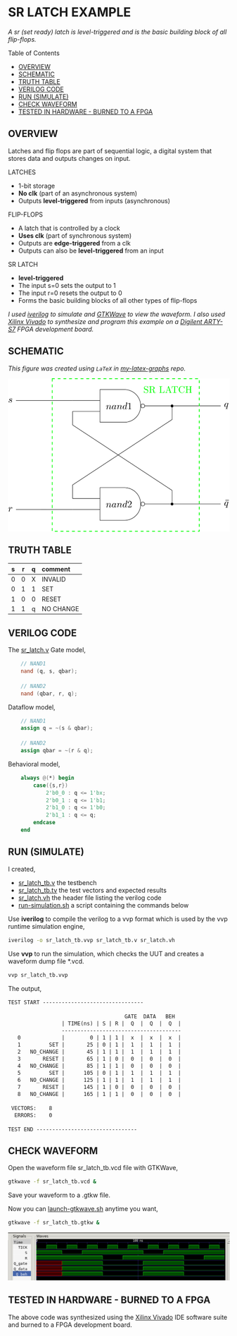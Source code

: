 # SR LATCH EXAMPLE

_A sr (set ready) latch is level-triggered and
is the basic building block of all flip-flops._

Table of Contents

* [OVERVIEW](https://github.com/JeffDeCola/my-verilog-examples/tree/master/basic-code/sequential-logic/sr_latch#overview)
* [SCHEMATIC](https://github.com/JeffDeCola/my-verilog-examples/tree/master/basic-code/sequential-logic/sr_latch#schematic)
* [TRUTH TABLE](https://github.com/JeffDeCola/my-verilog-examples/tree/master/basic-code/sequential-logic/sr_latch#truth-table)
* [VERILOG CODE](https://github.com/JeffDeCola/my-verilog-examples/tree/master/basic-code/sequential-logic/sr_latch#verilog-code)
* [RUN (SIMULATE)](https://github.com/JeffDeCola/my-verilog-examples/tree/master/basic-code/sequential-logic/sr_latch#run-simulate)
* [CHECK WAVEFORM](https://github.com/JeffDeCola/my-verilog-examples/tree/master/basic-code/sequential-logic/sr_latch#check-waveform)
* [TESTED IN HARDWARE - BURNED TO A FPGA](https://github.com/JeffDeCola/my-verilog-examples/tree/master/basic-code/sequential-logic/sr_latch#tested-in-hardware---burned-to-a-fpga)

## OVERVIEW

Latches and flip flops are part of sequential logic,
a digital system that stores data and outputs changes on input.

LATCHES

* 1-bit storage
* **No clk** (part of an asynchronous system)
* Outputs **level-triggered** from inputs (asynchronous)

FLIP-FLOPS

* A latch that is controlled by a clock
* **Uses clk** (part of synchronous system)
* Outputs are **edge-triggered** from a clk
* Outputs can also be **level-triggered** from an input

SR LATCH

* **level-triggered**
* The input s=0 sets the output to 1
* The input r=0 resets the output to 0
* Forms the basic building blocks of all other types of flip-flops

_I used
[iverilog](https://github.com/JeffDeCola/my-cheat-sheets/tree/master/hardware/tools/simulation/iverilog-cheat-sheet)
to simulate and
[GTKWave](https://github.com/JeffDeCola/my-cheat-sheets/tree/master/hardware/tools/simulation/gtkwave-cheat-sheet)
to view the waveform. I also used
[Xilinx Vivado](https://github.com/JeffDeCola/my-cheat-sheets/tree/master/hardware/tools/synthesis/xilinx-vivado-cheat-sheet)
to synthesize and program this example on a
[Digilent ARTY-S7](https://github.com/JeffDeCola/my-cheat-sheets/tree/master/hardware/development/fpga-development-boards/digilent-arty-s7-cheat-sheet)
FPGA development board._

## SCHEMATIC

_This figure was created using `LaTeX` in
[my-latex-graphs](https://github.com/JeffDeCola/my-latex-graphs/tree/master/mathematics/applied/electrical-engineering/sequential-logic/sr-latch)
repo._

<p align="center">
    <img src="svgs/sr-latch.svg"
    align="middle"
</p>

## TRUTH TABLE

|  s  |  r  |  q  | comment     |
|:---:|:---:|:---:|:------------|
|  0  |  0  |  X  | INVALID     |
|  0  |  1  |  1  | SET         |
|  1  |  0  |  0  | RESET       |
|  1  |  1  |  q  | NO CHANGE   |

## VERILOG CODE

The
[sr_latch.v](https://github.com/JeffDeCola/my-verilog-examples/blob/master/basic-code/sequential-logic/sr_latch/sr_latch.v)
Gate model,

```verilog
    // NAND1
    nand (q, s, qbar);

    // NAND2
    nand (qbar, r, q);
```

Dataflow model,

```verilog
    // NAND1
    assign q = ~(s & qbar);

    // NAND2
    assign qbar = ~(r & q);
```

Behavioral model,

```verilog
    always @(*) begin
        case({s,r})
            2'b0_0 : q <= 1'bx;
            2'b0_1 : q <= 1'b1;
            2'b1_0 : q <= 1'b0;
            2'b1_1 : q <= q;
        endcase
    end
```

## RUN (SIMULATE)

I created,

* [sr_latch_tb.v](https://github.com/JeffDeCola/my-verilog-examples/blob/master/basic-code/sequential-logic/sr_latch/sr_latch_tb.v)
  the testbench
* [sr_latch_tb.tv](https://github.com/JeffDeCola/my-verilog-examples/blob/master/basic-code/sequential-logic/sr_latch/sr_latch_tb.tv)
  the test vectors and expected results
* [sr_latch.vh](https://github.com/JeffDeCola/my-verilog-examples/blob/master/basic-code/sequential-logic/sr_latch/sr_latch.vh)
  the header file listing the verilog code
* [run-simulation.sh](https://github.com/JeffDeCola/my-verilog-examples/blob/master/basic-code/sequential-logic/sr_latch/run-simulation.sh)
  a script containing the commands below

Use **iverilog** to compile the verilog to a vvp format
which is used by the vvp runtime simulation engine,

```bash
iverilog -o sr_latch_tb.vvp sr_latch_tb.v sr_latch.vh
```

Use **vvp** to run the simulation, which checks the UUT
and creates a waveform dump file *.vcd.

```bash
vvp sr_latch_tb.vvp
```

The output,

```text
TEST START --------------------------------

                                     GATE  DATA   BEH
                 | TIME(ns) | S | R |  Q  |  Q  |  Q  |
                 --------------------------------------
   0             |        0 | 1 | 1 |  x  |  x  |  x  |
   1         SET |       25 | 0 | 1 |  1  |  1  |  1  |
   2   NO_CHANGE |       45 | 1 | 1 |  1  |  1  |  1  |
   3       RESET |       65 | 1 | 0 |  0  |  0  |  0  |
   4   NO_CHANGE |       85 | 1 | 1 |  0  |  0  |  0  |
   5         SET |      105 | 0 | 1 |  1  |  1  |  1  |
   6   NO_CHANGE |      125 | 1 | 1 |  1  |  1  |  1  |
   7       RESET |      145 | 1 | 0 |  0  |  0  |  0  |
   8   NO_CHANGE |      165 | 1 | 1 |  0  |  0  |  0  |

 VECTORS:    8
  ERRORS:    0

TEST END --------------------------------
```

## CHECK WAVEFORM

Open the waveform file sr_latch_tb.vcd file with GTKWave,

```bash
gtkwave -f sr_latch_tb.vcd &
```

Save your waveform to a .gtkw file.

Now you can
[launch-gtkwave.sh](https://github.com/JeffDeCola/my-verilog-examples/blob/master/launch-GTKWave-script/launch-gtkwave.sh)
anytime you want,

```bash
gtkwave -f sr_latch_tb.gtkw &
```

![sr_latch-waveform.jpg](../../../docs/pics/basic-code/sr_latch-waveform.jpg)

## TESTED IN HARDWARE - BURNED TO A FPGA

The above code was synthesized using the
[Xilinx Vivado](https://github.com/JeffDeCola/my-cheat-sheets/tree/master/hardware/tools/synthesis/xilinx-vivado-cheat-sheet)
IDE software suite and burned to a FPGA development board.
